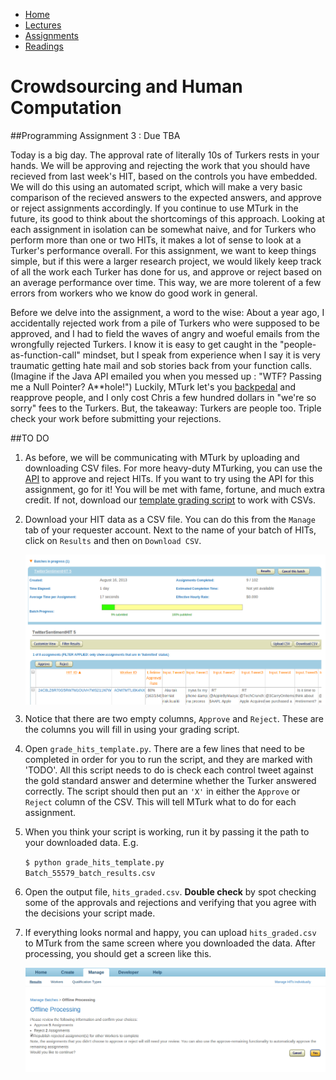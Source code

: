 <ul id="ProjectSubmenu">
    <li><a class="home" href="../index.html" title="Home">Home</a></li>
    <li><a class="syllabus" href="../syllabus.html" title="Lectures">Lectures</a></li>
    <li><a class="assignments" href="../assignments.html" title="Assignments">Assignments</a></li>
    <li><a class="resources" href="../resources.html" title="Resources">Readings</a></li>
</ul>

<link rel="stylesheet" type="text/css" href="../stylesheet.css" />

# Crowdsourcing and Human Computation

##Programming Assignment 3 : Due TBA

Today is a big day. The approval rate of literally 10s of Turkers rests in your hands. We will be approving and rejecting the work that you should have recieved from last week's HIT, based on the controls you have embedded. We will do this using an automated script, which will make a very basic comparison of the recieved answers to the expected answers, and approve or reject assignments accordingly. If you continue to use MTurk in the future, its good to think about the shortcomings of this approach. Looking at each assignment in isolation can be somewhat naive, and for Turkers who perform more than one or two HITs, it makes a lot of sense to look at a Turker's performance overall. For this assignment, we want to keep things simple, but if this were a larger research project, we would likely keep track of all the work each Turker has done for us, and approve or reject based on an average performance over time. This way, we are more tolerent of a few errors from workers who we know do good work in general. 

Before we delve into the assignment, a word to the wise: About a year ago, I accidentally rejected work from a pile of Turkers who were supposed to be approved, and I had to field the waves of angry and woeful emails from the wrongfully rejected Turkers. I know it is easy to get caught in the "people-as-function-call" mindset, but I speak from experience when I say it is very traumatic getting hate mail and sob stories back from your function calls. (Imagine if the Java API emailed you when you messed up : "WTF? Passing me a Null Pointer? A**hole!") Luckily, MTurk let's you [backpedal](http://elliepavlick.blogspot.com/2012/09/mturk-approverejectedassignment-howto.html) and reapprove people, and I only cost Chris a few hundred dollars in "we're so sorry" fees to the Turkers. But, the takeaway: Turkers are people too. Triple check your work before submitting your rejections. 


##TO DO

1. As before, we will be communicating with MTurk by uploading and downloading CSV files. For more heavy-duty MTurking, you can use the [API](http://docs.aws.amazon.com/AWSMechTurk/latest/AWSMturkAPI/ApiReference_ApproveAssignmentOperation.html) to approve and reject HITs. If you want to try using the API for this assignment, go for it! You will be met with fame, fortune, and much extra credit. If not, download our [template grading script](downloads/grade_hits_template.py) to work with CSVs.

2. Download your HIT data as a CSV file. You can do this from the <code>Manage</code> tab of your requester account. Next to the name of your batch of HITs, click on <code>Results</code> and then on <code>Download CSV</code>. 

	<img src="../images/results.png" align="middle">
	<img src="../images/upload.png" align="middle">

3. Notice that there are two empty columns, <code>Approve</code> and <code>Reject</code>. These are the columns you will fill in using your grading script.

4. Open <code>grade&#95;hits&#95;template.py</code>. There are a few lines that need to be completed in order for you to run the script, and they are marked with 'TODO'. All this script needs to do is check each control tweet against the gold standard answer and determine whether the Turker answered correctly. The script should then put an <code>'X'</code> in either the <code>Approve</code> or <code>Reject</code> column of the CSV. This will tell MTurk what to do for each assignment. 

5. When you think your script is working, run it by passing it the path to your downloaded data. E.g.

	<code>$ python grade&#95;hits&#95;template.py Batch&#95;55579&#95;batch&#95;results.csv</code> 

6. Open the output file, <code>hits&#95;graded.csv</code>. <b>Double check</b> by spot checking some of the approvals and rejections and verifying that you agree with the decisions your script made. 

7. If everything looks normal and happy, you can upload <code>hits&#95;graded.csv</code> to MTurk from the same screen where you downloaded the data. After processing, you should get a screen like this. 

	<img src="../images/approve-reject.png" align="middle">





 
